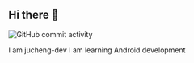 ## Hi there 👋
![GitHub commit activity](https://img.shields.io/github/commit-activity/w/jucheng-dev/jucheng-dev)

I am jucheng-dev
I am learning Android development
